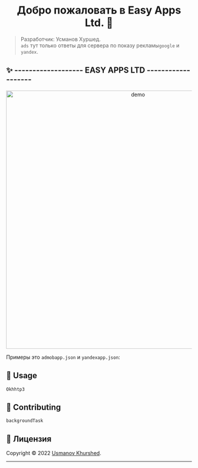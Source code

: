 <h1 align="center">Добро пожаловать в Easy Apps Ltd. 👋</h1>
<p align="center">

> Разработчик: Усманов Хуршед.<br /> `ads` тут только ответы для сервера по показу рекламы`google` и `yandex`.

## ✨ -------------------  EASY APPS LTD  -------------------

<p align="center">
  <img width="700" align="center" src="https://user-images.githubusercontent.com/9840435/60266022-72a82400-98e7-11e9-9958-f9004c2f97e1.gif" alt="demo"/>
</p>

Примеры это `admobapp.json` и `yandexapp.json`:

## 🚀 Usage

`Okhhtp3`

## 🤝 Contributing

`backgroundTask`

## 📝 Лицензия

Copyright © 2022 [Usmanov Khurshed](https://github.com/uskhurshed).<br />

---
